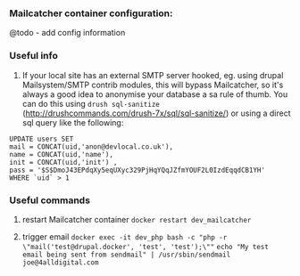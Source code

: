 ### Mailcatcher container configuration:
  @todo - add config information

### Useful info

  1. If your local site has an external SMTP server hooked, eg. using drupal Mailsystem/SMTP contrib modules, this will bypass Mailcatcher, so it's always a good idea to anonymise your database a sa rule of thumb.  You can do this using `drush sql-sanitize` (http://drushcommands.com/drush-7x/sql/sql-sanitize/) or using a direct sql query like the following:

  ```
  UPDATE users SET
  mail = CONCAT(uid,'anon@devlocal.co.uk'),
  name = CONCAT(uid,'name'),
  init = CONCAT(uid,'init') ,
  pass = '$S$DmoJ43EPdqXy5eqUXyc329PjHqYQqJZfmYOUF2L0IzdEqqdCB1YH'
  WHERE `uid` > 1
  ```

### Useful commands
  1. restart Mailcatcher container
 ```docker restart dev_mailcatcher```

  2. trigger email
```docker exec -it dev_php bash -c "php -r \"mail('test@drupal.docker', 'test', 'test');\""```
```echo "My test email being sent from sendmail" | /usr/sbin/sendmail joe@4alldigital.com ```
